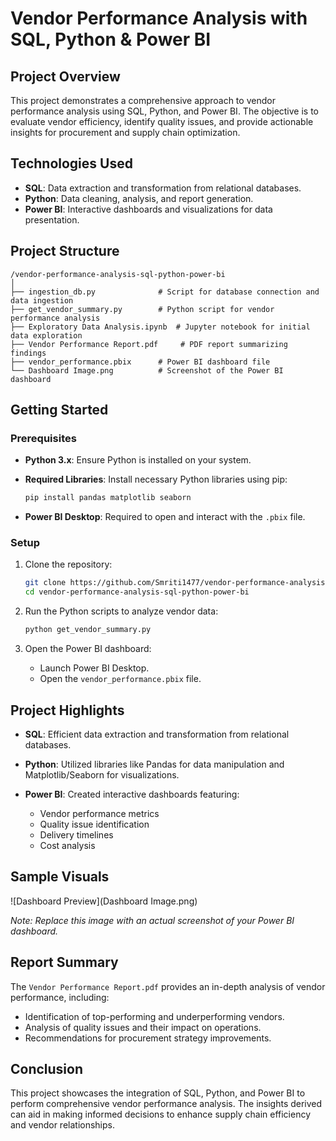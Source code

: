 # Vendor Performance Analysis with SQL, Python & Power BI

## Project Overview

This project demonstrates a comprehensive approach to vendor performance analysis using SQL, Python, and Power BI. The objective is to evaluate vendor efficiency, identify quality issues, and provide actionable insights for procurement and supply chain optimization.

## Technologies Used

* **SQL**: Data extraction and transformation from relational databases.
* **Python**: Data cleaning, analysis, and report generation.
* **Power BI**: Interactive dashboards and visualizations for data presentation.

##  Project Structure

```
/vendor-performance-analysis-sql-python-power-bi
│
├── ingestion_db.py              # Script for database connection and data ingestion
├── get_vendor_summary.py        # Python script for vendor performance analysis
├── Exploratory Data Analysis.ipynb  # Jupyter notebook for initial data exploration
├── Vendor Performance Report.pdf     # PDF report summarizing findings
├── vendor_performance.pbix      # Power BI dashboard file
└── Dashboard Image.png          # Screenshot of the Power BI dashboard
```

##  Getting Started

### Prerequisites

* **Python 3.x**: Ensure Python is installed on your system.

* **Required Libraries**: Install necessary Python libraries using pip:

  ```bash
  pip install pandas matplotlib seaborn
  ```

* **Power BI Desktop**: Required to open and interact with the `.pbix` file.

### Setup

1. Clone the repository:

   ```bash
   git clone https://github.com/Smriti1477/vendor-performance-analysis-sql-python-power-bi.git
   cd vendor-performance-analysis-sql-python-power-bi
   ```

2. Run the Python scripts to analyze vendor data:

   ```bash
   python get_vendor_summary.py
   ```

3. Open the Power BI dashboard:

   * Launch Power BI Desktop.
   * Open the `vendor_performance.pbix` file.

##  Project Highlights

* **SQL**: Efficient data extraction and transformation from relational databases.
* **Python**: Utilized libraries like Pandas for data manipulation and Matplotlib/Seaborn for visualizations.
* **Power BI**: Created interactive dashboards featuring:

  * Vendor performance metrics
  * Quality issue identification
  * Delivery timelines
  * Cost analysis

##  Sample Visuals

!\[Dashboard Preview]\(Dashboard Image.png)

*Note: Replace this image with an actual screenshot of your Power BI dashboard.*

##  Report Summary

The `Vendor Performance Report.pdf` provides an in-depth analysis of vendor performance, including:

* Identification of top-performing and underperforming vendors.
* Analysis of quality issues and their impact on operations.
* Recommendations for procurement strategy improvements.

##  Conclusion

This project showcases the integration of SQL, Python, and Power BI to perform comprehensive vendor performance analysis. The insights derived can aid in making informed decisions to enhance supply chain efficiency and vendor relationships.
